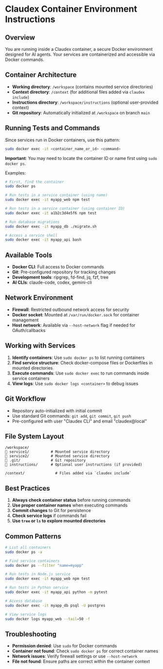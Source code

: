 # Claudex Container Environment Instructions

## Overview
You are running inside a Claudex container, a secure Docker environment designed for AI agents. Your services are containerized and accessible via Docker commands.

## Container Architecture
- **Working directory**: `/workspace` (contains mounted service directories)
- **Context directory**: `/context` (for additional files added via `claudex include`)
- **Instructions directory**: `/workspace/instructions` (optional user-provided context)
- **Git repository**: Automatically initialized at `/workspace` on branch `main`

## Running Tests and Commands
Since services run in Docker containers, use this pattern:
```bash
sudo docker exec -it <container_name_or_id> <command>
```

**Important**: You may need to locate the container ID or name first using `sudo docker ps`.

Examples:
```bash
# First, find the container
sudo docker ps

# Run tests in a service container (using name)
sudo docker exec -it myapp_web npm test

# Run tests in a service container (using container ID)
sudo docker exec -it a1b2c3d4e5f6 npm test

# Run database migrations
sudo docker exec -it myapp_db ./migrate.sh

# Access a service shell
sudo docker exec -it myapp_api bash
```

## Available Tools
- **Docker CLI**: Full access to Docker commands
- **Git**: Pre-configured repository for tracking changes
- **Development tools**: ripgrep, fd-find, jq, fzf, tree
- **AI CLIs**: claude-code, codex, gemini-cli

## Network Environment
- **Firewall**: Restricted outbound network access for security
- **Docker socket**: Mounted at `/var/run/docker.sock` for container management
- **Host network**: Available via `--host-network` flag if needed for OAuth/callbacks

## Working with Services
1. **Identify containers**: Use `sudo docker ps` to list running containers
2. **Find service structure**: Check docker-compose files or Dockerfiles in mounted directories
3. **Execute commands**: Use `sudo docker exec` to run commands inside service containers
4. **View logs**: Use `sudo docker logs <container>` to debug issues

## Git Workflow
- Repository auto-initialized with initial commit
- Use standard Git commands: `git add`, `git commit`, `git push`
- Pre-configured with user "Claudex CLI" and email "claudex@local"

## File System Layout
```
/workspace/
   service1/          # Mounted service directory
   service2/          # Mounted service directory
   .git/              # Git repository
   instructions/      # Optional user instructions (if provided)

/context/              # Files added via `claudex include`
```

## Best Practices
1. **Always check container status** before running commands
2. **Use proper container names** when executing commands
3. **Commit changes** to Git for persistence
4. **Check service logs** if commands fail
5. **Use `tree` or `ls` to explore mounted directories**

## Common Patterns
```bash
# List all containers
sudo docker ps -a

# Find service containers
sudo docker ps --filter "name=myapp"

# Run tests in Node.js service
sudo docker exec -it myapp_web npm test

# Run tests in Python service  
sudo docker exec -it myapp_api python -m pytest

# Access database
sudo docker exec -it myapp_db psql -U postgres

# View service logs
sudo docker logs myapp_web --tail=50 -f
```

## Troubleshooting
- **Permission denied**: Use `sudo` for Docker commands
- **Container not found**: Check `sudo docker ps` for correct container names
- **Network issues**: Verify firewall settings or use `--host-network`
- **File not found**: Ensure paths are correct within the container context
